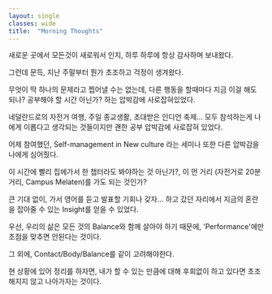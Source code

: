 ```yaml
---
layout: single
classes: wide
title:  "Morning Thoughts"
---
```


새로운 곳에서 모든것이 새로워서 인지, 하루 하루에 항상 감사하며 보내왔다.

그런데 문득, 지난 주말부터 뭔가 초조하고 걱정이 생겨왔다.

무엇이 딱 하나의 문제라고 찝어낼 수는 없는데, 다른 행동을 할때마다 지금 이걸 해도 되나? 공부해야 할 시간 아닌가? 하는 압박감에 사로잡혀있었다.

네덜란드로의 자전거 여행, 주일 종교생활, 초대받은 인디언 축제... 모두 참석하는게 나에게 이롭다고 생각되는 것들이지만 괜한 공부 압박감에 사로잡혀 있었다.

어제 참여했던, Self-management in New culture 라는 세미나 또한 다른 압박감을 나에게 심어줬다.

이 시간에 빨리 집에가서 한 챕터라도 봐야하는 것 아닌가?, 이 먼 거리 (자전거로 20분 거리, Campus Melaten)를 가도 되는 것인가?

큰 기대 없이, 가서 영어를 듣고 발표할 기회나 갖자... 하고 갔던 자리에서 지금의 혼란을 잡아줄 수 있는 Insight를 얻을 수 있었다.

우선, 우리의 삶은 모든 것의 Balance와 함께 살아야 하기 때문에, 'Performance'에만 초점을 맞추면 안된다는 것이다.

그 외에, Contact/Body/Balance를 같이 고려해야한다.

현 상황에 있어 정리를 하자면, 내가 할 수 있는 만큼에 대해 후회없이 하고 있다면 초조해지지 않고 나아가자는 것이다. 